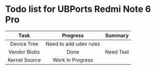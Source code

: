 # Todo list for UBPorts Redmi Note 6 Pro

 
|      Task     |              Progress              |  Summary  |
|:-------------:|:----------------------------------:|:---------:|
|  Device Tree  |       Need to add udev rules       |           |
|  Vendor Blobs |                Done                | Need Test |
| Kernel Source |          Work In Progress          |           |
